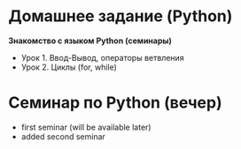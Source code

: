 # Домашнее задание (Python)

**Знакомство с языком Python (семинары)**

- Урок 1. Ввод-Вывод, операторы ветвления
- Урок 2. Циклы (for, while)

# Семинар по Python (вечер)

- first seminar (will be available later)
- added second seminar
